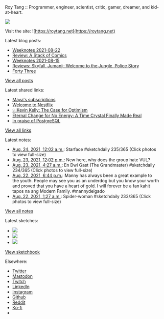 Roy Tang :: Programmer, engineer, scientist, critic, gamer, dreamer, and kid-at-heart.

![](https://roytang.net/static/img/profile.jpg)

Visit the site: ![https://roytang.net](https://roytang.net)

Latest blog posts:

- [Weeknotes 2021-08-22](https://roytang.net/2021/08/weeknotes-2021-08-22/)
- [Review: A Stack of Comics](https://roytang.net/2021/08/stack-of-comics/)
- [Weeknotes 2021-08-15](https://roytang.net/2021/08/weeknotes-2021-08-15/)
- [Reviews: Skyfall, Jumanji: Welcome to the Jungle, Police Story](https://roytang.net/2021/08/skyfall-jumanji-police-story/)
- [Forty Three](https://roytang.net/2021/08/forty-three/)

[View all posts](https://roytang.net/blog)

Latest shared links:

- [Maya&#x27;s subscriptions](https://roytang.net/2021/08/mayas-subscriptions/)
- [Welcome to Nestflix](https://roytang.net/2021/08/welcome-to-nestflix/)
- [💡 Kevin Kelly: The Case for Optimism](https://roytang.net/2021/08/kevin-kelly-the-case-for-optimism/)
- [Eternal Change for No Energy: A Time Crystal Finally Made Real](https://roytang.net/2021/08/eternal-change-for-no-energy-a-time-crystal-finally-made-real/)
- [In praise of PostgreSQL](https://roytang.net/2021/08/in-praise-of-postgresql/)

[View all links](https://roytang.net/links)

Latest notes:

- [Aug. 24, 2021, 12:02 a.m.](https://roytang.net/2021/08/1429836370567077891/): Starface #sketchdaily 235/365 (Click photos to view full-size)
- [Aug. 23, 2021, 12:02 p.m.](https://roytang.net/2021/08/h9zscdv/): New here, why does the group hate VUL?
- [Aug. 23, 2021, 4:27 a.m.](https://roytang.net/2021/08/1429540693697986561/): En Dwi Gast (The Grandmaster) #sketchdaily 234/365 (Click photos to view full-size)
- [Aug. 22, 2021, 6:44 p.m.](https://roytang.net/2021/08/1429394157970223104/): Manny has always been a great example to the youth. People may see you as an underdog but you know your worth and proved that you have a heart of gold. I will forever be a fan kahit tapos na ang Modern Family. #mannydelgado
- [Aug. 22, 2021, 1:27 a.m.](https://roytang.net/2021/08/1429133078245429248/): Spider-woman #sketchdaily 233/365 (Click photos to view full-size)

[View all notes](https://roytang.net/notes)

Latest sketches:


- ![](https://roytang.net/media/cache/95/d4/95d433b8cae261098d5cee6187668353.jpg)
- ![](https://roytang.net/media/cache/87/0c/870cd35c58b7ba60e2d71e2dfa31df72.jpg)
- ![](https://roytang.net/media/cache/84/7f/847f23b30b2c619de3a7f3dd550aa5ed.jpg)

[View sketchbook](https://roytang.net/albums/sketchbook)


Elsewhere:

- [Twitter](https://twitter.com/roytang)
- [Mastodon](https://mastodon.technology/@roytang)
- [Twitch](https://twitch.tv/twitchyroy)
- [LinkedIn](https://www.linkedin.com/in/roytang)
- [Instagram](https://instagram.com/roytang0400)
- [Github](https://github.com/roytang)
- [Reddit](https://reddit.com/u/hungryroy)
- [Ko-fi](https://ko-fi.com/roytang)
- [](mailto:hello@roytang.net)